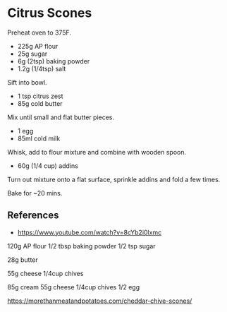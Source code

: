 # Citrus Scones

Preheat oven to 375F.

- 225g AP flour
- 25g sugar
- 6g (2tsp) baking powder
- 1.2g (1/4tsp) salt

Sift into bowl.

- 1 tsp citrus zest
- 85g cold butter

Mix until small and flat butter pieces.

- 1 egg
- 85ml cold milk

Whisk, add to flour mixture and combine with wooden spoon.

- 60g (1/4 cup) addins

Turn out mixture onto a flat surface, sprinkle addins and fold a few times.

Bake for ~20 mins.

## References

- https://www.youtube.com/watch?v=8cYb2i0lxmc

120g AP flour
1/2 tbsp baking powder
1/2 tsp sugar

28g butter

55g cheese
1/4cup chives

85g cream
55g cheese
1/4cup chives
1/2 egg

https://morethanmeatandpotatoes.com/cheddar-chive-scones/
